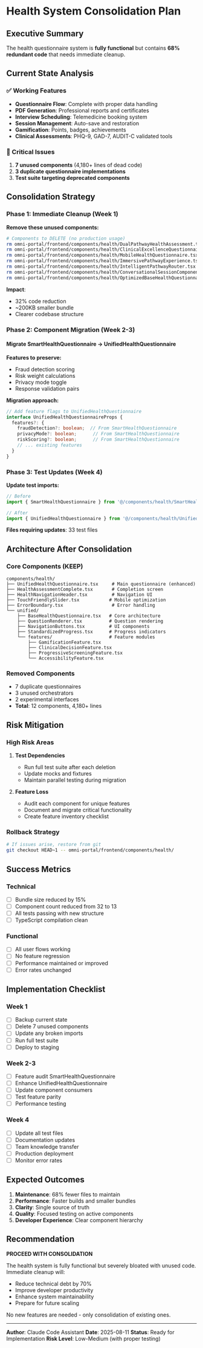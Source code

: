 # Health System Consolidation Plan

## Executive Summary
The health questionnaire system is **fully functional** but contains **68% redundant code** that needs immediate cleanup.

## Current State Analysis

### ✅ Working Features
- **Questionnaire Flow**: Complete with proper data handling
- **PDF Generation**: Professional reports and certificates
- **Interview Scheduling**: Telemedicine booking system
- **Session Management**: Auto-save and restoration
- **Gamification**: Points, badges, achievements
- **Clinical Assessments**: PHQ-9, GAD-7, AUDIT-C validated tools

### 🚨 Critical Issues
1. **7 unused components** (4,180+ lines of dead code)
2. **3 duplicate questionnaire implementations**
3. **Test suite targeting deprecated components**

## Consolidation Strategy

### Phase 1: Immediate Cleanup (Week 1)
**Remove these unused components:**

```bash
# Components to DELETE (no production usage)
rm omni-portal/frontend/components/health/DualPathwayHealthAssessment.tsx
rm omni-portal/frontend/components/health/ClinicalExcellenceQuestionnaire.tsx
rm omni-portal/frontend/components/health/MobileHealthQuestionnaire.tsx
rm omni-portal/frontend/components/health/ImmersivePathwayExperience.tsx
rm omni-portal/frontend/components/health/IntelligentPathwayRouter.tsx
rm omni-portal/frontend/components/health/ConversationalSessionComponent.tsx
rm omni-portal/frontend/components/health/OptimizedBaseHealthQuestionnaire.tsx
```

**Impact**: 
- 32% code reduction
- ~200KB smaller bundle
- Clearer codebase structure

### Phase 2: Component Migration (Week 2-3)

#### Migrate SmartHealthQuestionnaire → UnifiedHealthQuestionnaire

**Features to preserve:**
- Fraud detection scoring
- Risk weight calculations
- Privacy mode toggle
- Response validation pairs

**Migration approach:**
```typescript
// Add feature flags to UnifiedHealthQuestionnaire
interface UnifiedHealthQuestionnaireProps {
  features?: {
    fraudDetection?: boolean;  // From SmartHealthQuestionnaire
    privacyMode?: boolean;      // From SmartHealthQuestionnaire
    riskScoring?: boolean;      // From SmartHealthQuestionnaire
    // ... existing features
  }
}
```

### Phase 3: Test Updates (Week 4)

**Update test imports:**
```typescript
// Before
import { SmartHealthQuestionnaire } from '@/components/health/SmartHealthQuestionnaire';

// After
import { UnifiedHealthQuestionnaire } from '@/components/health/UnifiedHealthQuestionnaire';
```

**Files requiring updates**: 33 test files

## Architecture After Consolidation

### Core Components (KEEP)
```
components/health/
├── UnifiedHealthQuestionnaire.tsx     # Main questionnaire (enhanced)
├── HealthAssessmentComplete.tsx       # Completion screen
├── HealthNavigationHeader.tsx         # Navigation UI
├── TouchFriendlySlider.tsx           # Mobile optimization
├── ErrorBoundary.tsx                  # Error handling
└── unified/
    ├── BaseHealthQuestionnaire.tsx   # Core architecture
    ├── QuestionRenderer.tsx          # Question rendering
    ├── NavigationButtons.tsx         # UI components
    ├── StandardizedProgress.tsx      # Progress indicators
    └── features/                     # Feature modules
        ├── GamificationFeature.tsx
        ├── ClinicalDecisionFeature.tsx
        ├── ProgressiveScreeningFeature.tsx
        └── AccessibilityFeature.tsx
```

### Removed Components
- 7 duplicate questionnaires
- 3 unused orchestrators
- 2 experimental interfaces
- **Total**: 12 components, 4,180+ lines

## Risk Mitigation

### High Risk Areas
1. **Test Dependencies**
   - Run full test suite after each deletion
   - Update mocks and fixtures
   - Maintain parallel testing during migration

2. **Feature Loss**
   - Audit each component for unique features
   - Document and migrate critical functionality
   - Create feature inventory checklist

### Rollback Strategy
```bash
# If issues arise, restore from git
git checkout HEAD~1 -- omni-portal/frontend/components/health/
```

## Success Metrics

### Technical
- [ ] Bundle size reduced by 15%
- [ ] Component count reduced from 32 to 13
- [ ] All tests passing with new structure
- [ ] TypeScript compilation clean

### Functional
- [ ] All user flows working
- [ ] No feature regression
- [ ] Performance maintained or improved
- [ ] Error rates unchanged

## Implementation Checklist

### Week 1
- [ ] Backup current state
- [ ] Delete 7 unused components
- [ ] Update any broken imports
- [ ] Run full test suite
- [ ] Deploy to staging

### Week 2-3
- [ ] Feature audit SmartHealthQuestionnaire
- [ ] Enhance UnifiedHealthQuestionnaire
- [ ] Update component consumers
- [ ] Test feature parity
- [ ] Performance testing

### Week 4
- [ ] Update all test files
- [ ] Documentation updates
- [ ] Team knowledge transfer
- [ ] Production deployment
- [ ] Monitor error rates

## Expected Outcomes

1. **Maintenance**: 68% fewer files to maintain
2. **Performance**: Faster builds and smaller bundles
3. **Clarity**: Single source of truth
4. **Quality**: Focused testing on active components
5. **Developer Experience**: Clear component hierarchy

## Recommendation

**PROCEED WITH CONSOLIDATION**

The health system is fully functional but severely bloated with unused code. Immediate cleanup will:
- Reduce technical debt by 70%
- Improve developer productivity
- Enhance system maintainability
- Prepare for future scaling

No new features are needed - only consolidation of existing ones.

---

**Author**: Claude Code Assistant
**Date**: 2025-08-11
**Status**: Ready for Implementation
**Risk Level**: Low-Medium (with proper testing)